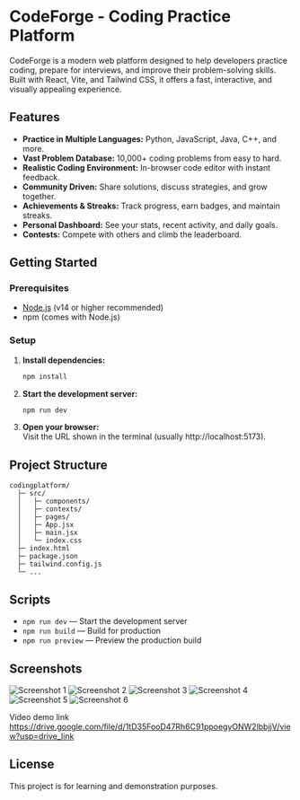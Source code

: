 # CodeForge - Coding Practice Platform

CodeForge is a modern web platform designed to help developers practice coding, prepare for interviews, and improve their problem-solving skills. Built with React, Vite, and Tailwind CSS, it offers a fast, interactive, and visually appealing experience.

## Features

- **Practice in Multiple Languages:** Python, JavaScript, Java, C++, and more.
- **Vast Problem Database:** 10,000+ coding problems from easy to hard.
- **Realistic Coding Environment:** In-browser code editor with instant feedback.
- **Community Driven:** Share solutions, discuss strategies, and grow together.
- **Achievements & Streaks:** Track progress, earn badges, and maintain streaks.
- **Personal Dashboard:** See your stats, recent activity, and daily goals.
- **Contests:** Compete with others and climb the leaderboard.

## Getting Started

### Prerequisites

- [Node.js](https://nodejs.org/) (v14 or higher recommended)
- npm (comes with Node.js)

### Setup

1. **Install dependencies:**
   ```sh
   npm install
   ```

2. **Start the development server:**
   ```sh
   npm run dev
   ```

3. **Open your browser:**  
   Visit the URL shown in the terminal (usually http://localhost:5173).

## Project Structure

```
codingplatform/
  ├─ src/
  │   ├─ components/
  │   ├─ contexts/
  │   ├─ pages/
  │   ├─ App.jsx
  │   ├─ main.jsx
  │   └─ index.css
  ├─ index.html
  ├─ package.json
  ├─ tailwind.config.js
  └─ ...
```

## Scripts

- `npm run dev` — Start the development server
- `npm run build` — Build for production
- `npm run preview` — Preview the production build

## Screenshots

![Screenshot 1](https://github.com/user-attachments/assets/e3bc57dc-135a-4d7b-9cba-e9cf7f31fbc2)
![Screenshot 2](https://github.com/user-attachments/assets/2a7164ff-5350-49cf-a09f-2ede3a12d54d)
![Screenshot 3](https://github.com/user-attachments/assets/fc06c10f-8594-4971-bd15-815b0c9e4b32)
![Screenshot 4](https://github.com/user-attachments/assets/5765219b-3e80-4fb7-b204-e7c643c6dd33)
![Screenshot 5](https://github.com/user-attachments/assets/c27a5be3-793b-4643-ae77-7cd4e8f007b5)
![Screenshot 6](https://github.com/user-attachments/assets/95277779-ab8a-4ba3-8d2b-068a2b931acb)

Video demo link 
https://drive.google.com/file/d/1tD35FooD47Rh6C91ppoegyONW2lbbjjV/view?usp=drive_link

## License

This project is for learning and demonstration purposes.
